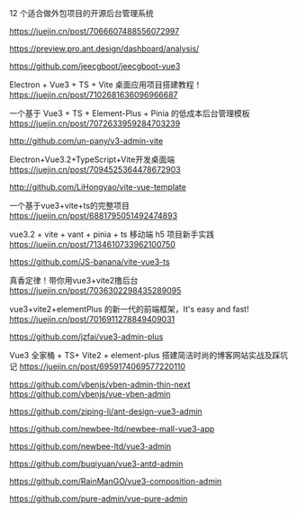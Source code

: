 12 个适合做外包项目的开源后台管理系统

https://juejin.cn/post/7066607488556072997

https://preview.pro.ant.design/dashboard/analysis/

https://github.com/jeecgboot/jeecgboot-vue3


Electron + Vue3 + TS + Vite 桌面应用项目搭建教程！
https://juejin.cn/post/7102681636096966687

一个基于 Vue3 + TS + Element-Plus + Pinia 的低成本后台管理模板
https://juejin.cn/post/7072633959284703239

http://github.com/un-pany/v3-admin-vite

Electron+Vue3.2+TypeScript+Vite开发桌面端
https://juejin.cn/post/7094525364478672903


http://github.com/LiHongyao/vite-vue-template


一个基于vue3+vite+ts的完整项目
https://juejin.cn/post/6881795051492474893

vue3.2 + vite + vant + pinia + ts 移动端 h5 项目新手实践
https://juejin.cn/post/7134610733962100750

https://github.com/JS-banana/vite-vue3-ts

真香定律！带你用vue3+vite2撸后台
https://juejin.cn/post/7036302298435289095

vue3+vite2+elementPlus 的新一代的前端框架，It's easy and fast!
https://juejin.cn/post/7016911278849409031

https://github.com/jzfai/vue3-admin-plus

Vue3 全家桶 + TS+ Vite2 + element-plus 搭建简洁时尚的博客网站实战及踩坑记
https://juejin.cn/post/6959174069577220110

https://github.com/vbenjs/vben-admin-thin-next
https://github.com/vbenjs/vue-vben-admin

https://github.com/ziping-li/ant-design-vue3-admin


https://github.com/newbee-ltd/newbee-mall-vue3-app

https://github.com/newbee-ltd/vue3-admin

https://github.com/buqiyuan/vue3-antd-admin

https://github.com/RainManGO/vue3-composition-admin

https://github.com/pure-admin/vue-pure-admin



